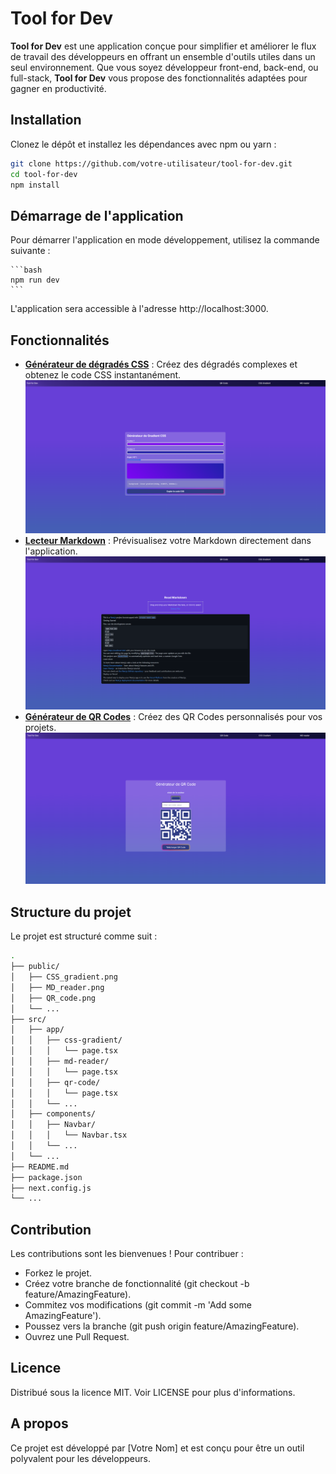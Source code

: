 # Tool for Dev

**Tool for Dev** est une application conçue pour simplifier et améliorer le flux de travail des développeurs en offrant un ensemble d'outils utiles dans un seul environnement. Que vous soyez développeur front-end, back-end, ou full-stack, **Tool for Dev** vous propose des fonctionnalités adaptées pour gagner en productivité.

## Installation

Clonez le dépôt et installez les dépendances avec npm ou yarn :

```bash
git clone https://github.com/votre-utilisateur/tool-for-dev.git
cd tool-for-dev
npm install

```

## Démarrage de l'application

Pour démarrer l'application en mode développement, utilisez la commande suivante :

    ```bash
    npm run dev
    ```

L'application sera accessible à l'adresse http://localhost:3000.

## Fonctionnalités

- **[Générateur de dégradés CSS](https://tool-for-dev.netlify.app/css-gradient)** : Créez des dégradés complexes et obtenez le code CSS instantanément.
  ![CSS_gradient.png](./public/CSS_gradient.png)
- **[Lecteur Markdown](https://tool-for-dev.netlify.app/md-reader)** : Prévisualisez votre Markdown directement dans l'application.
  ![MD_reader.png](./public/MD_reader.png)
- **[Générateur de QR Codes](https://tool-for-dev.netlify.app/qr-code)** : Créez des QR Codes personnalisés pour vos projets.
  ![QR_code.png](./public/QR_code.png)

## Structure du projet

Le projet est structuré comme suit :

```bash
.
├── public/
│   ├── CSS_gradient.png
│   ├── MD_reader.png
│   ├── QR_code.png
│   └── ...
├── src/
│   ├── app/
│   │   ├── css-gradient/
│   │   │   └── page.tsx
│   │   ├── md-reader/
│   │   │   └── page.tsx
│   │   ├── qr-code/
│   │   │   └── page.tsx
│   │   └── ...
│   ├── components/
│   │   ├── Navbar/
│   │   │   └── Navbar.tsx
│   │   └── ...
│   └── ...
├── README.md
├── package.json
├── next.config.js
└── ...
```

## Contribution

Les contributions sont les bienvenues ! Pour contribuer :

- Forkez le projet.
- Créez votre branche de fonctionnalité (git checkout -b feature/AmazingFeature).
- Commitez vos modifications (git commit -m 'Add some AmazingFeature').
- Poussez vers la branche (git push origin feature/AmazingFeature).
- Ouvrez une Pull Request.

## Licence

Distribué sous la licence MIT. Voir LICENSE pour plus d'informations.

## A propos

Ce projet est développé par [Votre Nom] et est conçu pour être un outil polyvalent pour les développeurs.
